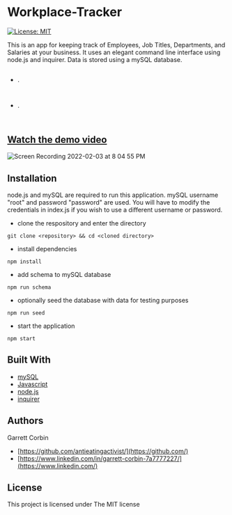 # Workplace-Tracker

[![License: MIT](https://img.shields.io/badge/License-MIT-yellow.svg)](https://opensource.org/licenses/MIT)


This is an app for keeping track of Employees, Job Titles, Departments, and Salaries at your business. It uses an elegant command line interface using node.js and inquirer. Data is stored using a mySQL database.



##

- .

` `
- .

` `

## [Watch the demo video](https://antieatingactivist.github.io/Workplace-Tracker/)

![Screen Recording 2022-02-03 at 8 04 55 PM](https://user-images.githubusercontent.com/1414728/152470117-14dfcfe1-9122-4388-b98c-884fb0843abb.gif)


## Installation

node.js and mySQL are required to run this application. mySQL username "root" and password "password" are used. You will have to modify the credentials in index.js if you wish to use a different username or password. 

- clone the respository and enter the directory

`git clone <repository> && cd <cloned directory>`

- install dependencies

`npm install`

- add schema to mySQL database

`npm run schema`

- optionally seed the database with data for testing purposes

`npm run seed`

- start the application

`npm start`




## Built With

* [mySQL](https://www.mysql.com)
* [Javascript](https://developer.mozilla.org/en-US/docs/Web/JavaScript)
* [node.js](https://nodejs.dev) 
* [inquirer](https://github.com/SBoudrias/Inquirer.js)



## Authors

Garrett Corbin

- [https://github.com/antieatingactivist/](https://github.com/)
- [https://www.linkedin.com/in/garrett-corbin-7a7777227/](https://www.linkedin.com/)

## License

This project is licensed under The MIT license

